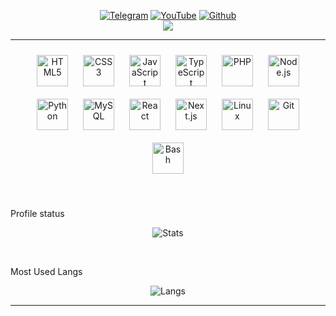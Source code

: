 <p align="center">
    <a href="https://t.me/KiritoOfficial"><img alt="Telegram" src="https://img.shields.io/badge/Telegram-cyan?style=for-the-badge&logo=telegram&logoColor=white"/></a>
    <a href="https://youtube.com/c/KiritoOfficial"><img alt="YouTube" src="https://img.shields.io/badge/YouTube-FE0000?style=for-the-badge&logo=youtube&logoColor=white"/></a>
    <a href="https://github.com/KiritoOfficial"><img alt="Github" src="https://img.shields.io/badge/Github-black?style=for-the-badge&logo=github&logoColor=white"/></a>
    <br />
    <img src="https://komarev.com/ghpvc/?username=KiritoOfficial&&style=flat&label=VISITANTES" align="center" />
</p>

<hr>

<p align="center">
<img style="margin: 10px" src="https://profilinator.rishav.dev/skills-assets/html5-original-wordmark.svg" alt="HTML5" height="50" />
<img style="margin: 10px" src="https://profilinator.rishav.dev/skills-assets/css3-original-wordmark.svg" alt="CSS3" height="50" />
<img style="margin: 10px" src="https://profilinator.rishav.dev/skills-assets/javascript-original.svg" alt="JavaScript" height="50" />
<img style="margin: 10px" src="https://profilinator.rishav.dev/skills-assets/typescript-original.svg" alt="TypeScript" height="50" />
<img style="margin: 10px" src="https://profilinator.rishav.dev/skills-assets/php-original.svg" alt="PHP" height="50" />
<img style="margin: 10px" src="https://profilinator.rishav.dev/skills-assets/nodejs-original-wordmark.svg" alt="Node.js" height="50" />
<img style="margin: 10px" src="https://profilinator.rishav.dev/skills-assets/python-original.svg" alt="Python" height="50" />
<img style="margin: 10px" src="https://profilinator.rishav.dev/skills-assets/mysql-original-wordmark.svg" alt="MySQL" height="50" />
<img style="margin: 10px" src="https://profilinator.rishav.dev/skills-assets/react-original-wordmark.svg" alt="React" height="50" />
<img style="margin: 10px" src="https://profilinator.rishav.dev/skills-assets/nestjs.svg" alt="Next.js" height="50" />
<img style="margin: 10px" src="https://profilinator.rishav.dev/skills-assets/linux-original.svg" alt="Linux" height="50" />
<img style="margin: 10px" src="https://profilinator.rishav.dev/skills-assets/git-scm-icon.svg" alt="Git" height="50" />
<img style="margin: 10px" src="https://profilinator.rishav.dev/skills-assets/gnu_bash-icon.svg" alt="Bash" height="50" />
</p>
<br />

Profile status

<p align="center">
<img src="https://github-readme-stats.vercel.app/api/?username=KiritoOfficial&layout=compact&theme=dracula" alt="Stats"/>
</p>
<br />


Most Used Langs

<p align="center">
<img src="https://github-readme-stats.vercel.app/api/top-langs/?username=KiritoOfficial&layout=compact&langs_count=999&theme=dracula" alt="Langs" />
</p>

<hr>

